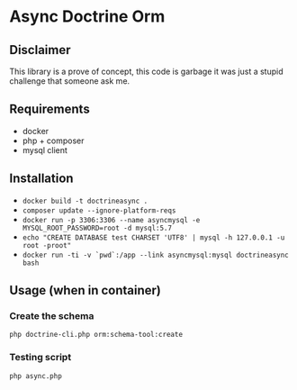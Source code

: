 # Async Doctrine Orm

## Disclaimer

This library is a prove of concept, this code is garbage it was just a stupid challenge that someone ask me.

## Requirements 

 * docker
 * php + composer
 * mysql client

## Installation

 * ``docker build -t doctrineasync .``
 * ``composer update --ignore-platform-reqs``
 * ``docker run -p 3306:3306 --name asyncmysql -e MYSQL_ROOT_PASSWORD=root -d mysql:5.7``
 * ``echo "CREATE DATABASE test CHARSET 'UTF8' | mysql -h 127.0.0.1 -u root -proot"``
 * ``docker run -ti -v `pwd`:/app --link asyncmysql:mysql doctrineasync bash``
 
## Usage (when in container)

### Create the schema

```
php doctrine-cli.php orm:schema-tool:create
```

### Testing script

```
php async.php
```
